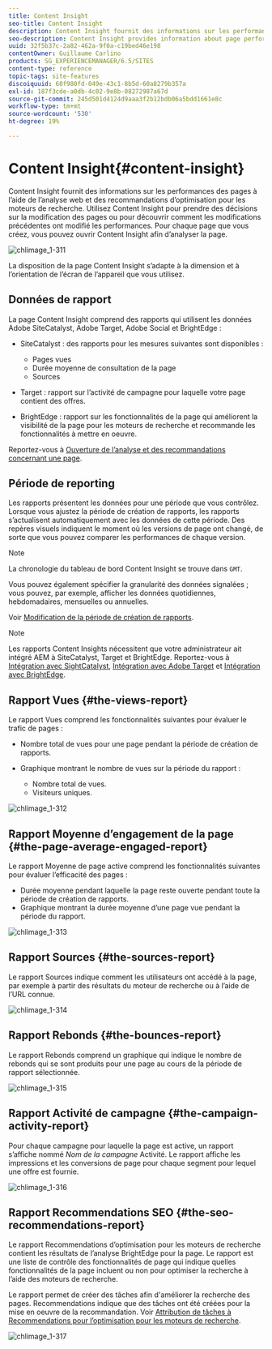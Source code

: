 ```yaml
---
title: Content Insight
seo-title: Content Insight
description: Content Insight fournit des informations sur les performances des pages à l’aide de l’analyse Web et des recommandations d’optimisation pour les moteurs de recherche.
seo-description: Content Insight provides information about page performance using web analytics and SEO recommendation
uuid: 32f5b37c-2a82-462a-9f0a-c19bed46e198
contentOwner: Guillaume Carlino
products: SG_EXPERIENCEMANAGER/6.5/SITES
content-type: reference
topic-tags: site-features
discoiquuid: 60f980fd-049e-43c1-8b5d-60a8279b357a
exl-id: 187f3cde-a0db-4c02-9e8b-08272987a67d
source-git-commit: 245d501d4124d9aaa3f2b12bdb06a5bdd1661e8c
workflow-type: tm+mt
source-wordcount: '530'
ht-degree: 19%

---
```


# Content Insight{#content-insight}

Content Insight fournit des informations sur les performances des pages à l’aide de l’analyse web et des recommandations d’optimisation pour les moteurs de recherche. Utilisez Content Insight pour prendre des décisions sur la modification des pages ou pour découvrir comment les modifications précédentes ont modifié les performances. Pour chaque page que vous créez, vous pouvez ouvrir Content Insight afin d’analyser la page.

![chlimage_1-311](assets/chlimage_1-311.png)

La disposition de la page Content Insight s’adapte à la dimension et à l’orientation de l’écran de l’appareil que vous utilisez.

## Données de rapport

La page Content Insight comprend des rapports qui utilisent les données Adobe SiteCatalyst, Adobe Target, Adobe Social et BrightEdge :

* SiteCatalyst : des rapports pour les mesures suivantes sont disponibles :

   * Pages vues
   * Durée moyenne de consultation de la page
   * Sources

* Target : rapport sur l’activité de campagne pour laquelle votre page contient des offres.
* BrightEdge : rapport sur les fonctionnalités de la page qui améliorent la visibilité de la page pour les moteurs de recherche et recommande les fonctionnalités à mettre en oeuvre.

Reportez-vous à [Ouverture de l’analyse et des recommandations concernant une page](/help/sites-authoring/ci-analyze.md#opening-analytics-and-recommendations-for-a-page).

## Période de reporting

Les rapports présentent les données pour une période que vous contrôlez. Lorsque vous ajustez la période de création de rapports, les rapports s’actualisent automatiquement avec les données de cette période. Des repères visuels indiquent le moment où les versions de page ont changé, de sorte que vous pouvez comparer les performances de chaque version.

>[!NOTE]
>
>La chronologie du tableau de bord Content Insight se trouve dans `GMT`.

Vous pouvez également spécifier la granularité des données signalées ; vous pouvez, par exemple, afficher les données quotidiennes, hebdomadaires, mensuelles ou annuelles.

Voir [Modification de la période de création de rapports](/help/sites-authoring/ci-analyze.md#changing-the-reporting-period).

>[!NOTE]
>
>Les rapports Content Insights nécessitent que votre administrateur ait intégré AEM à SiteCatalyst, Target et BrightEdge. Reportez-vous à [Intégration avec SightCatalyst](/help/sites-administering/adobeanalytics.md), [Intégration avec Adobe Target](/help/sites-administering/target.md) et [Intégration avec BrightEdge](/help/sites-administering/brightedge.md).

## Rapport Vues {#the-views-report}

Le rapport Vues comprend les fonctionnalités suivantes pour évaluer le trafic de pages :

* Nombre total de vues pour une page pendant la période de création de rapports.
* Graphique montrant le nombre de vues sur la période du rapport :

   * Nombre total de vues.
   * Visiteurs uniques.

![chlimage_1-312](assets/chlimage_1-312.png)

## Rapport Moyenne d’engagement de la page {#the-page-average-engaged-report}

Le rapport Moyenne de page active comprend les fonctionnalités suivantes pour évaluer l’efficacité des pages :

* Durée moyenne pendant laquelle la page reste ouverte pendant toute la période de création de rapports.
* Graphique montrant la durée moyenne d’une page vue pendant la période du rapport.

![chlimage_1-313](assets/chlimage_1-313.png)

## Rapport Sources {#the-sources-report}

Le rapport Sources indique comment les utilisateurs ont accédé à la page, par exemple à partir des résultats du moteur de recherche ou à l’aide de l’URL connue.

![chlimage_1-314](assets/chlimage_1-314.png)

## Rapport Rebonds {#the-bounces-report}

Le rapport Rebonds comprend un graphique qui indique le nombre de rebonds qui se sont produits pour une page au cours de la période de rapport sélectionnée.

![chlimage_1-315](assets/chlimage_1-315.png)

## Rapport Activité de campagne {#the-campaign-activity-report}

Pour chaque campagne pour laquelle la page est active, un rapport s’affiche nommé *Nom de la campagne* Activité. Le rapport affiche les impressions et les conversions de page pour chaque segment pour lequel une offre est fournie.

![chlimage_1-316](assets/chlimage_1-316.png)

## Rapport Recommendations SEO {#the-seo-recommendations-report}

Le rapport Recommendations d’optimisation pour les moteurs de recherche contient les résultats de l’analyse BrightEdge pour la page. Le rapport est une liste de contrôle des fonctionnalités de page qui indique quelles fonctionnalités de la page incluent ou non pour optimiser la recherche à l’aide des moteurs de recherche.

Le rapport permet de créer des tâches afin d&#39;améliorer la recherche des pages. Recommendations indique que des tâches ont été créées pour la mise en oeuvre de la recommandation. Voir [Attribution de tâches à Recommendations pour l’optimisation pour les moteurs de recherche](/help/sites-authoring/ci-analyze.md#assigning-tasks-for-seo-recommendations).

![chlimage_1-317](assets/chlimage_1-317.png)
